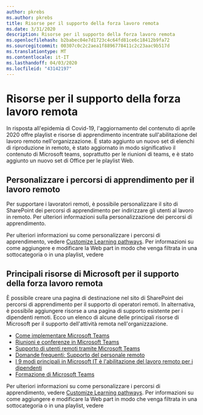 ```yaml
---
author: pkrebs
ms.author: pkrebs
title: Risorse per il supporto della forza lavoro remota
ms.date: 3/31/2020
description: Risorse per il supporto della forza lavoro remota
ms.openlocfilehash: b2babec04e7d1723c4c64fd81ce6c18412b9fa72
ms.sourcegitcommit: 00307c0c2c2aea1f8896778411c2c23aac9b517d
ms.translationtype: MT
ms.contentlocale: it-IT
ms.lasthandoff: 04/03/2020
ms.locfileid: "43142197"
---
```

# <a name="resources-for-supporting-your-remote-workforce"></a>Risorse per il supporto della forza lavoro remota
In risposta all'epidemia di Covid-19, l'aggiornamento del contenuto di aprile 2020 offre playlist e risorse di apprendimento incentrate sull'abilitazione del lavoro remoto nell'organizzazione. È stato aggiunto un nuovo set di elenchi di riproduzione in remoto, è stato aggiornato in modo significativo il contenuto di Microsoft teams, soprattutto per le riunioni di teams, e è stato aggiunto un nuovo set di Office per le playlist Web. 

## <a name="customize-learning-pathways-for-remote-work"></a>Personalizzare i percorsi di apprendimento per il lavoro remoto
Per supportare i lavoratori remoti, è possibile personalizzare il sito di SharePoint dei percorsi di apprendimento per indirizzare gli utenti al lavoro in remoto. Per ulteriori informazioni sulla personalizzazione dei percorsi di apprendimento.

Per ulteriori informazioni su come personalizzare i percorsi di apprendimento, vedere [Customize Learning pathways](custom_overview.md). Per informazioni su come aggiungere e modificare la Web part in modo che venga filtrata in una sottocategoria o in una playlist, vedere 

## <a name="top-resources-from-microsoft-for-supporting-your-remote-workforce"></a>Principali risorse di Microsoft per il supporto della forza lavoro remota
È possibile creare una pagina di destinazione nel sito di SharePoint dei percorsi di apprendimento per il supporto di operatori remoti. In alternativa, è possibile aggiungere risorse a una pagina di supporto esistente per i dipendenti remoti. Ecco un elenco di alcune delle principali risorse di Microsoft per il supporto dell'attività remota nell'organizzazione. 
- [Come implementare Microsoft Teams](https://docs.microsoft.com/en-us/microsoftteams/how-to-roll-out-teams)
- [Riunioni e conferenze in Microsoft Teams](https://docs.microsoft.com/en-us/microsoftteams/deploy-meetings-microsoft-teams-landing-page)
- [Supporto di utenti remoti tramite Microsoft Teams](https://docs.microsoft.com/en-us/microsoftteams/support-remote-work-with-teams)
- [Domande frequenti: Supporto del personale remoto](https://docs.microsoft.com/en-us/microsoftteams/faq-support-remote-workforce)
- [I 9 modi principali in Microsoft IT è l'abilitazione del lavoro remoto per i dipendenti](https://www.microsoft.com/en-us/microsoft-365/blog/2020/03/12/top-9-ways-microsoft-it-enabling-remote-work-employees/)
- [Formazione di Microsoft Teams](https://docs.microsoft.com/en-us/microsoftteams/training-microsoft-teams-landing-page)


Per ulteriori informazioni su come personalizzare i percorsi di apprendimento, vedere [Customize Learning pathways](custom_overview.md). Per informazioni su come aggiungere e modificare la Web part in modo che venga filtrata in una sottocategoria o in una playlist, vedere 


 
